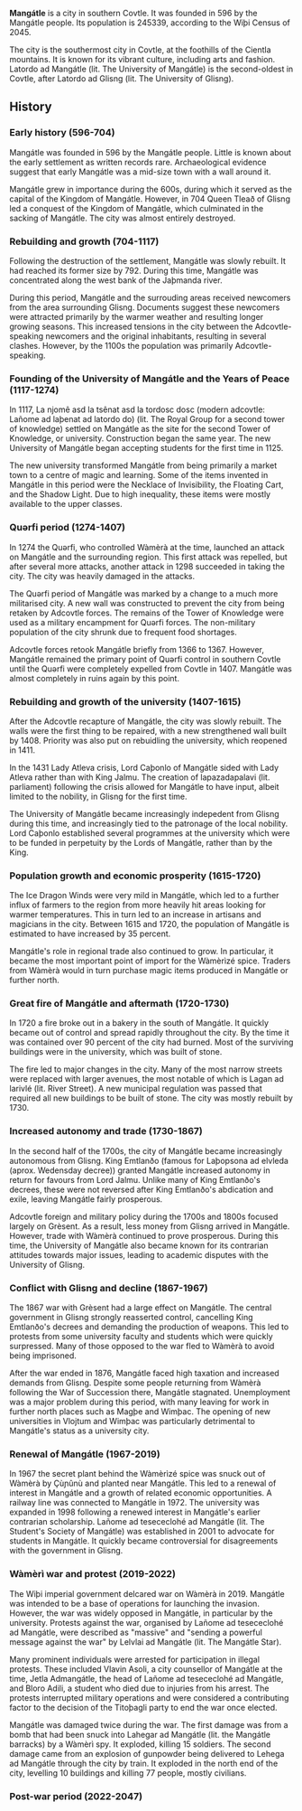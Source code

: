**Mangátle** is a city in southern Covtle. It was founded in 596 by the Mangátle people. Its population is 245339, according to the Wiþi Census of 2045.

The city is the southermost city in Covtle, at the foothills of the Cientla mountains. It is known for its vibrant culture, including arts and fashion. Latordo ad Mangátle (lit. The University of Mangátle) is the second-oldest in Covtle, after Latordo ad Glisng (lit. The University of Glisng).

## History
### Early history (596-704)
Mangátle was founded in 596 by the Mangátle people. Little is known about the early settlement as written records rare. Archaeological evidence suggest that early Mangátle was a mid-size town with a wall around it.

Mangátle grew in importance during the 600s, during which it served as the capital of the Kingdom of Mangátle. However, in 704 Queen Tleað of Glisng led a conquest of the Kingdom of Mangátle, which culminated in the sacking of Mangátle. The city was almost entirely destroyed.

### Rebuilding and growth (704-1117)
Following the destruction of the settlement, Mangátle was slowly rebuilt. It had reached its former size by 792. During this time, Mangátle was concentrated along the west bank of the Jaþmanda river.

During this period, Mangátle and the surrouding areas received newcomers from the area surrounding Glisng. Documents suggest these newcomers were attracted primarily by the warmer weather and resulting longer growing seasons. This increased tensions in the city between the Adcovtle-speaking newcomers and the original inhabitants, resulting in several clashes. However, by the 1100s the population was primarily Adcovtle-speaking.

### Founding of the University of Mangátle and the Years of Peace (1117-1274)
In 1117, La njomê asd la tsênat asd la tordosc dosc (modern adcovtle: Lañome ad laþenat ad latordo do) (lit. The Royal Group for a second tower of knowledge) settled on Mangátle as the site for the second Tower of Knowledge, or university. Construction began the same year. The new University of Mangátle began accepting students for the first time in 1125.

The new university transformed Mangátle from being primarily a market town to a centre of magic and learning. Some of the items invented in Mangátle in this period were the Necklace of Invisibility, the Floating Cart, and the Shadow Light. Due to high inequality, these items were mostly available to the upper classes.

### Quərfi period (1274-1407)
In 1274 the Quərfi, who controlled Wàmèrà at the time, launched an attack on Mangátle and the surrounding region. This first attack was repelled, but after several more attacks, another attack in 1298 succeeded in taking the city. The city was heavily damaged in the attacks.

The Quərfi period of Mangátle was marked by a change to a much more militarised city. A new wall was constructed to prevent the city from being retaken by Adcovtle forces. The remains of the Tower of Knowledge were used as a military encampment for Quərfi forces. The non-military population of the city shrunk due to frequent food shortages.

Adcovtle forces retook Mangátle briefly from 1366 to 1367. However, Mangátle remained the primary point of Quərfi control in southern Covtle until the Quərfi were completely expelled from Covtle in 1407. Mangátle was almost completely in ruins again by this point.

### Rebuilding and growth of the university (1407-1615)
After the Adcovtle recapture of Mangátle, the city was slowly rebuilt. The walls were the first thing to be repaired, with a new strengthened wall built by 1408. Priority was also put on rebuidling the university, which reopened in 1411.

In the 1431 Lady Atleva crisis, Lord Caþonlo of Mangátle sided with Lady Atleva rather than with King Jalmu. The creation of lapazadapalavi (lit. parliament) following the crisis allowed for Mangátle to have input, albeit limited to the nobility, in Glisng for the first time.

The University of Mangátle became increasingly indepedent from Glisng during this time, and increasingly tied to the patronage of the local nobility. Lord Caþonlo established several programmes at the university which were to be funded in perpetuity by the Lords of Mangátle, rather than by the King.

### Population growth and economic prosperity (1615-1720)
The Ice Dragon Winds were very mild in Mangátle, which led to a further influx of farmers to the region from more heavily hit areas looking for warmer temperatures. This in turn led to an increase in artisans and magicians in the city. Between 1615 and 1720, the population of Mangátle is estimated to have increased by 35 percent.

Mangátle's role in regional trade also continued to grow. In particular, it became the most important point of import for the Wàmèrìzé spice. Traders from Wàmèrà would in turn purchase magic items produced in Mangátle or further north.

### Great fire of Mangátle and aftermath (1720-1730)
In 1720 a fire broke out in a bakery in the south of Mangátle. It quickly became out of control and spread rapidly throughout the city. By the time it was contained over 90 percent of the city had burned. Most of the surviving buildings were in the university, which was built of stone.

The fire led to major changes in the city. Many of the most narrow streets were replaced with larger avenues, the most notable of which is Lagan ad larivlé (lit. River Street). A new municipal regulation was passed that required all new buildings to be built of stone. The city was mostly rebuilt by 1730.

### Increased autonomy and trade (1730-1867)
In the second half of the 1700s, the city of Mangátle became increasingly autonomous from Glisng. King Emtlanðo (famous for Laþopsona ad elvleda (aprox. Wedensday decree)) granted Mangátle increased autonomy in return for favours from Lord Jalmu. Unlike many of King Emtlanðo's decrees, these were not reversed after King Emtlanðo's abdication and exile, leaving Mangátle fairly prosperous.

Adcovtle foreign and military policy during the 1700s and 1800s focused largely on Grèsent. As a result, less money from Glisng arrived in Mangátle. However, trade with Wàmèrà continued to prove prosperous. During this time, the University of Mangátle also became known for its contrarian attitudes towards major issues, leading to academic disputes with the University of Glisng.

### Conflict with Glisng and decline (1867-1967)
The 1867 war with Grèsent had a large effect on Mangátle. The central government in Glisng strongly reasserted control, cancelling King Emtlanðo's decrees and demanding the production of weapons. This led to protests from some university faculty and students which were quickly surpressed. Many of those opposed to the war fled to Wàmèrà to avoid being imprisoned.

After the war ended in 1876, Mangátle faced high taxation and increased demands from Glisng. Despite some people returning from Wàmèrà following the War of Succession there, Mangátle stagnated. Unemployment was a major problem during this period, with many leaving for work in further north places such as Magþe and Wimþac. The opening of new universities in Vlojtum and Wimþac was particularly detrimental to Mangátle's status as a university city.

### Renewal of Mangátle (1967-2019)
In 1967 the secret plant behind the Wàmèrìzé spice was snuck out of Wàmèrà by Çùɲûnù and planted near Mangátle. This led to a renewal of interest in Mangátle and a growth of related economic opportunities. A railway line was connected to Mangátle in 1972. The university was expanded in 1998 following a renewed interest in Mangátle's earlier contrarian scholarship. Lañome ad tesececlohé ad Mangátle (lit. The Student's Society of Mangátle) was established in 2001 to advocate for students in Mangátle. It quickly became controversial for disagreements with the government in Glisng.

### Wàmèrì war and protest (2019-2022)
The Wiþi imperial government delcared war on Wàmèrà in 2019. Mangátle was intended to be a base of operations for launching the invasion. However, the war was widely opposed in Mangátle, in particular by the university. Protests against the war, organised by Lañome ad tesececlohé ad Mangátle, were described as "massive" and "sending a powerful message against the war" by Lelvlai ad Mangátle (lit. The Mangátle Star).

Many prominent individuals were arrested for participation in illegal protests. These included Vlavin Asoli, a city counsellor of Mangátle at the time, Jetla Admangátle, the head of Lañome ad tesececlohé ad Mangátle, and Bloro Adili, a student who died due to injuries from his arrest. The protests interrupted military operations and were considered a contributing factor to the decision of the Titoþagli party to end the war once elected.

Mangátle was damaged twice during the war. The first damage was from a bomb that had been snuck into Lahegar ad Mangátle (lit. the Mangátle barracks) by a Wàmèrì spy. It exploded, killing 15 soldiers. The second damage came from an explosion of gunpowder being delivered to Lehega ad Mangátle through the city by train. It exploded in the north end of the city, levelling 10 buildings and killing 77 people, mostly civilians.

### Post-war period (2022-2047)

